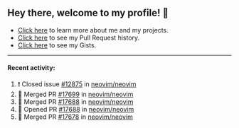 ## Hey there, welcome to my profile! 👋

- [Click here](https://seandewar.github.io/) to learn more about me and my projects.
- [Click here](https://github.com/search?p=1&q=author%3Aseandewar+is%3Apr) to see my Pull Request history.
- [Click here](https://gist.github.com/seandewar) to see my Gists.

---

#### Recent activity:

<!--START_SECTION:activity-->
1. ❗️ Closed issue [#12875](https://github.com/neovim/neovim/issues/12875) in [neovim/neovim](https://github.com/neovim/neovim)
2. 🎉 Merged PR [#17699](https://github.com/neovim/neovim/pull/17699) in [neovim/neovim](https://github.com/neovim/neovim)
3. 🎉 Merged PR [#17688](https://github.com/neovim/neovim/pull/17688) in [neovim/neovim](https://github.com/neovim/neovim)
4. 💪 Opened PR [#17688](https://github.com/neovim/neovim/pull/17688) in [neovim/neovim](https://github.com/neovim/neovim)
5. 🎉 Merged PR [#17678](https://github.com/neovim/neovim/pull/17678) in [neovim/neovim](https://github.com/neovim/neovim)
<!--END_SECTION:activity-->
